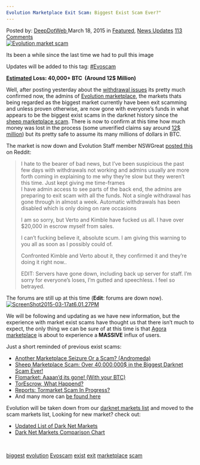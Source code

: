 ```yaml
---
Evolution Marketplace Exit Scam: Biggest Exist Scam Ever?"
---
```

<article class="post-listing post-9498 post type-post status-publish format-standard has-post-thumbnail hentry  tag-biggest tag-evolution tag-evoscam tag-exist tag-exit tag-scam">
<div class="post-inner">
<span>Posted by: <a href="https://www.deepdotweb.com/author/admin/" title="">DeepDotWeb </a></span>
<span>March 18, 2015</span>
<span>in <a href="https://www.deepdotweb.com/category/deepdot-news/" rel="category tag">Featured</a>, <a href="https://www.deepdotweb.com/category/news-updates/" rel="category tag">News Updates</a></span>
<span><a href="https://www.deepdotweb.com/2015/03/18/evolution-marketplace-exit-scam-biggest-exist-scam-ever/#comments">113 Comments</a></span>


<div id="attachment_9499" style="width: 490px" class="wp-caption aligncenter"><a href="/imgs/2015/03/gone11.jpg"><img class="wp-image-9499 size-full" src="/imgs/2015/03/gone11.jpg" alt="Evolution market scam" width="480" height="360" srcset="/imgs/2015/03/gone11.jpg 480w, /imgs/2015/03/gone11-300x225.jpg 300w" sizes="(max-width: 480px) 100vw, 480px" /></a><p class="wp-caption-text">Its been a while since the last time we had to pull this image</p></div>
<p>Updates will be added to this tag: <a href="http://www.deepdotweb.com/tag/evoscam/">#Evoscam</a></p>
<p><strong><span style="text-decoration: underline;">Estimated</span> Loss: 40,000+ BTC  (Around 12$ Million)<br />
</strong></p>
<p>Well, after posting yesterday about the <a href="http://www.deepdotweb.com/marketplace-directory/listing/evolution-marketplace">withdrawal issues</a> its pretty much confirmed now, the admins of <a href="http://www.deepdotweb.com/marketplace-directory/listing/evolution-marketplace">Evolution marketplace</a>, the markets thats being regarded as the biggest market currently have been exit scamming and unless proven otherwise, are now gone with everyone&#8217;s funds in what appears to be the biggest exist scams in the darknet history since the <a title="Sheep Marketplace Scam: Over 40,000,000$ in the Biggest Darknet Scam Ever!" href="http://www.deepdotweb.com/2013/11/30/sheep-marketplace-scammed-over-40000000-in-the-biggets-darknet-scam-ever/">sheep marketplace scam</a>. There is now to confirm at this time how much money was lost in the process (some unverified claims say around <a href="http://www.deepdotweb.com/2015/03/18/evolution-market-scam-12-million-in-btc-lost/">12$ million</a>) but its pretty safe to assume its many millions of dollars in BTC.</p>
<p>The market is now down and Evolution Staff member NSWGreat <a href="http://www.reddit.com/r/DarkNetMarkets/comments/2zeuxo/complaintwarning_evolution_admins_exit_scamming/">posted this</a> on Reddit:</p>
<blockquote><p>I hate to the bearer of bad news, but I&#8217;ve been suspicious the past few days with withdrawals not working and admins usually are more forth coming in explaining to me why they&#8217;re slow but they weren&#8217;t this time. Just kept giving me time-frames<br />
    I have admin access to see parts of the back end, the admins are preparing to exit scam with all the funds. Not a single withdrawal has gone through in almost a week. Automatic withdrawals has been disabled which is only doing on rare occasions</p>
<p>I am so sorry, but Verto and Kimble have fucked us all. I have over $20,000 in escrow myself from sales.</p>
<p>I can&#8217;t fucking believe it, absolute scum. I am giving this warning to you all as soon as I possibly could of.</p>
<p>Confronted Kimble and Verto about it, they confirmed it and they&#8217;re doing it right now..</p>
<p>EDIT: Servers have gone down, including back up server for staff. I&#8217;m sorry for everyone&#8217;s loses, I&#8217;m gutted and speechless. I feel so betrayed.</p></blockquote>
<p>The forums are still up at this time (<strong>Edit</strong>: forums are down now). <a href="/imgs/2015/03/ScreenShot2015-03-17at6.01.27PM.png"><img class="aligncenter size-full wp-image-9503" src="/imgs/2015/03/ScreenShot2015-03-17at6.01.27PM.png" alt="ScreenShot2015-03-17at6.01.27PM" width="997" height="673" srcset="/imgs/2015/03/ScreenShot2015-03-17at6.01.27PM.png 997w, /imgs/2015/03/ScreenShot2015-03-17at6.01.27PM-300x203.png 300w, /imgs/2015/03/ScreenShot2015-03-17at6.01.27PM-290x195.png 290w" sizes="(max-width: 997px) 100vw, 997px" /></a></p>
<p>We will be following and updating as we have new information, but the experience with market exist scams have thought us that there isn&#8217;t much to expect, the only thing we can be sure of at this time is that <a href="http://www.deepdotweb.com/marketplace-directory/listing/agora-market">Agora marketplace</a> is about to experience a<strong> MASSIVE</strong> influx of users.</p>
<p>Just a short reminded of previous exist scams:</p>
<ul>
<li class="post-box-title"><a title="Permalink to Another Marketplace Seizure Or a Scam? (Andromeda)" href="http://www.deepdotweb.com/2014/11/18/another-marketplace-seizure-scam-andromeda/" rel="bookmark">Another Marketplace Seizure Or a Scam? (Andromeda)</a></li>
<li class="post-box-title"><a title="Permalink to Sheep Marketplace Scam: Over 40,000,000$ in the Biggest Darknet Scam Ever!" href="http://www.deepdotweb.com/2013/11/30/sheep-marketplace-scammed-over-40000000-in-the-biggets-darknet-scam-ever/" rel="bookmark">Sheep Marketplace Scam: Over 40,000,000$ in the Biggest Darknet Scam Ever!</a></li>
<li class="post-box-title"><a title="Permalink to Flomarket: Aaaan’d its gone! (With your BTC)" href="http://www.deepdotweb.com/2014/01/06/flomarket-aaaand-its-gone-with-your-btc/" rel="bookmark">Flomarket: Aaaan’d its gone! (With your BTC)</a></li>
<li class="post-box-title"><a title="Permalink to TorEscrow, What Happend?" href="http://www.deepdotweb.com/2014/04/22/torescrow-marketplace-happend/" rel="bookmark">TorEscrow, What Happend?</a></li>
<li class="post-box-title"><a title="Permalink to Reports: Tormarket Scam In Progress?" href="http://www.deepdotweb.com/2013/12/23/reports-tormarket-scam-in-progress/" rel="bookmark">Reports: Tormarket Scam In Progress?</a></li>
<li>And many more can <a href="http://www.deepdotweb.com/marketplace-directory/categories/dead-scam">be found here</a></li>
</ul>
<p>Evolution will be taken down from our <a href="http://www.deepdotweb.com/2013/10/28/updated-llist-of-hidden-marketplaces-tor-i2p/">darknet markets list</a> and moved to the scam markets list, Looking for new market? check out:</p>
<ul>
<li><a href="http://www.deepdotweb.com/2013/10/28/updated-llist-of-hidden-marketplaces-tor-i2p/">Updated List of Dark Net Markets</a></li>
<li><a href="http://www.deepdotweb.com/dark-net-market-comparison-chart/">Dark Net Markets Comparison Chart</a></li>
</ul>
<p>&nbsp;</p>
</div>
<a href="https://www.deepdotweb.com/tag/biggest/" rel="tag">biggest</a> <a href="https://www.deepdotweb.com/tag/evolution/" rel="tag">evolution</a> <a href="https://www.deepdotweb.com/tag/evoscam/" rel="tag">Evoscam</a> <a href="https://www.deepdotweb.com/tag/exist/" rel="tag">exist</a> <a href="https://www.deepdotweb.com/tag/exit/" rel="tag">exit</a> <a href="https://www.deepdotweb.com/tag/marketplace/" rel="tag">marketplace</a> <a href="https://www.deepdotweb.com/tag/scam/" rel="tag">scam</a></span> <span style="display:none" class="updated">2015-03-18